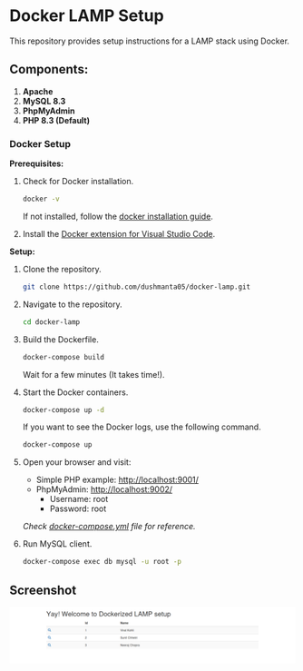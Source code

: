 # Docker LAMP Setup

This repository provides setup instructions for a LAMP stack using Docker.

## Components:

1. **Apache**
2. **MySQL 8.3**
3. **PhpMyAdmin**
4. **PHP 8.3 (Default)**

### Docker Setup

**Prerequisites:**

1. Check for Docker installation.

   ```bash
   docker -v
   ```

   If not installed, follow the [docker installation guide](https://docs.docker.com/engine/install/ubuntu/).

2. Install the [Docker extension for Visual Studio Code](https://marketplace.visualstudio.com/items?itemName=ms-azuretools.vscode-docker).

**Setup:**

1. Clone the repository.

   ```bash
   git clone https://github.com/dushmanta05/docker-lamp.git
   ```

2. Navigate to the repository.

   ```bash
   cd docker-lamp
   ```

3. Build the Dockerfile.

   ```bash
   docker-compose build
   ```

   Wait for a few minutes (It takes time!).

4. Start the Docker containers.

   ```bash
   docker-compose up -d
   ```

   If you want to see the Docker logs, use the following command.

   ```bash
   docker-compose up
   ```

5. Open your browser and visit:

   - Simple PHP example: [http://localhost:9001/](http://localhost:9001/)
   - PhpMyAdmin: [http://localhost:9002/](http://localhost:9002/)
     - Username: root
     - Password: root

   _Check [docker-compose.yml](docker-compose.yml) file for reference._

6. Run MySQL client.

   ```bash
   docker-compose exec db mysql -u root -p
   ```

## Screenshot

![Example](Documents/Images/screenshot.png)
